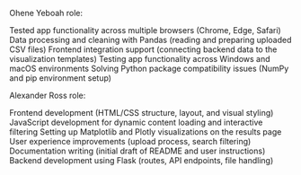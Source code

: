 Ohene Yeboah role:

Tested app functionality across multiple browsers (Chrome, Edge, Safari)
Data processing and cleaning with Pandas (reading and preparing uploaded CSV files)
Frontend integration support (connecting backend data to the visualization templates)
Testing app functionality across Windows and macOS environments
Solving Python package compatibility issues (NumPy and pip environment setup)


Alexander Ross role:

Frontend development (HTML/CSS structure, layout, and visual styling)
JavaScript development for dynamic content loading and interactive filtering
Setting up Matplotlib and Plotly visualizations on the results page
User experience improvements (upload process, search filtering)
Documentation writing (initial draft of README and user instructions)
Backend development using Flask (routes, API endpoints, file handling)




